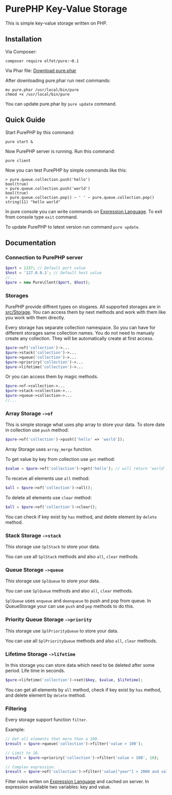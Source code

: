 # PurePHP Key-Value Storage
This is simple key-value storage written on PHP.

## Installation
Via Composer:

```
composer require elfet/pure:~0.1
```

Via Phar file: [Download pure.phar](http://elfet.ru/purephp/pure.phar)

After downloading pure.phar run next commands:

```
mv pure.phar /usr/local/bin/pure
chmod +x /usr/local/bin/pure
```

You can update pure.phar by `pure update` command.

## Quick Guide
Start PurePHP by this command:

```
pure start &
```

Now PurePHP server is running. Run this command:

```
pure client
```

Now you can test PurePHP by simple commands like this:

```
> pure.queue.collection.push('hello')
bool(true)
> pure.queue.collection.push('world')
bool(true)
> pure.queue.collection.pop() ~ ' ' ~ pure.queue.collection.pop()
string(11) "hello world"
```

In pure console you can write commands on [Expression Language](https://github.com/symfony/expression-language). To exit from console type `exit` command.

To update PurePHP to latest version run command `pure update`.

## Documentation

### Connection to PurePHP server
```php
$port = 1337; // Default port value
$host = '127.0.0.1'; // Default host value
//...
$pure = new Pure\Clent($port, $host);
```

### Storages

PurePHP provide diffrent types on stogares. All supported storages are in [src/Storage](https://github.com/elfet/purephp/tree/master/src/Storage). You can access them by next methods and work with them like you work with them directly.

Every storage has separate collection namespace. So you can have for different storages same collection names.
You do not need to manualy create any collection. They will be automatically create at first access.

```php
$pure->of('collection')->...
$pure->stack('collection')->...
$pure->queue('collection')->...
$pure->prioriry('collection')->...
$pure->lifetime('collection')->...
```

Or you can access them by magic methods.

```php
$pure->of->collection->...
$pure->stack->collection->...
$pure->queue->collection->...
//...
```

### Array Storage `->of`

This is simple storage what uses php array to store your data. 
To store date in collection use `push` method:
```php
$pure->of('collection')->push(['hello' => 'world']);
```
Array Storage uses `array_merge` function.

To get value by key from collection use `get` method:
```php
$value = $pure->of('collection')->get('hello'); // will return 'world'.
```

To receive all elements use `all` method:
```php
$all = $pure->of('collection')->all();
```

To delete all elements use `clear` method:
```php
$all = $pure->of('collection')->clear();
```

You can check if key exist by `has` method, and delete element by `delete` method.

### Stack Storage `->stack`

This storage use `SplStack` to store your data.

You can use all `SplStack` methods and also `all`, `clear` methods.

### Queue Storage `->queue`

This storage use `SplQueue` to store your data.

You can use `SplQueue` methods and also `all`, `clear` methods.

`SplQueue` uses `enqueue` and `deenqueue` to push and pop from queue. In QueueStorage your can use `push` and `pop` methods to do this.

### Priority Queue Storage `->priority`

This storage use `SplPriorityQueue` to store your data.

You can use all `SplPriorityQueue` methods and also `all`, `clear` methods.

### Lifetime Storage `->lifetime`

In this storage you can store data which need to be deleted after some period. Life time in seconds.

```php
$pure->lifetime('collection')->set($key, $value, $lifetime);
```

You can get all elements by `all` method, check if key exist by `has` method, and delete element by `delete` method.

### Filtering

Every storage support function `filter`.

Example:

```php
// Get all elements that more than a 100.
$result = $pure->queue('collection')->filter('value > 100');

// Limit to 10.
$result = $pure->prioriry('collection')->filter('value > 100', 10);

// Complex expression.
$result = $pure->of('collection')->filter('value["year"] > 2000 and value["name"] matches "/term/"');
```

Filter rules writen on [Expression Language](https://github.com/symfony/expression-language) and cached on server. 
In expression available two variables: key and value.
